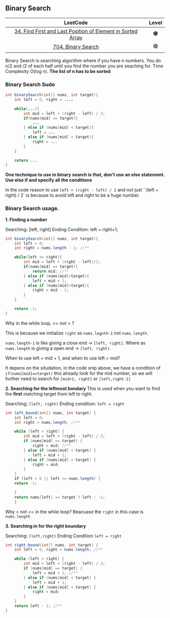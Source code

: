 ## Binary Search

|                                                                       LeetCode                                                                        | Level |
| :---------------------------------------------------------------------------------------------------------------------------------------------------: | :---: |
| [34. Find First and Last Position of Element in Sorted Array](https://leetcode.com/problems/find-first-and-last-position-of-element-in-sorted-array/) |  🟠   |
|                                          [704. Binary Search](https://leetcode.com/problems/binary-search/)                                           |  🟢   |

Binary Search is searching algorithm where if you have n numbers. You do n/2 and /2 of each half until you find the number you are seaching for.
Time Complexity O(log n). **The list of n has to be sorted**

### Binary Search Sudo

```java
int binarySearch(int[] nums, int target){
    int left = 0, right = ...;

    while(...){
        int mid = left + (right - left) / 2;
        if(nums[mid] == target){
            ...
        } else if (nums[mid] < target){
            left = ...
        } else if (nums[mid] > target){
            right = ...
        }
    }

    return ...
}
```

**One technique to use in binary search is that, don't use an else statement. Use else if and specify all the conditions**

In the code reason to use `left + (right - left) / 2` and not just ``(left + right) / 2` is because to avoid left and right to be a huge number.

### Binary Search usage.

**1. Finding a number**

Searching: [left, right]
Ending Condition: left = right+1;

```java
int binarySearch(int[] nums, int target){
    int left = 0;
    int right = nums.length - 1; //**

    while(left <= right){
        int mid = left + (right - left)/2;
        if(nums[mid] == target){
            return mid; //**
        } else if (nums[mid]<target){
            left = mid + 1;
        } else if (nums[mid]>target){
            right = mid - 1;
        }
    }

    return -1;
}
```

Why in the while loop, <= not < ?

This is because we initialize `right` as `nums.legnth-1` not `nums.length`.

`nums.length-1` is like giving a close end -> `[left, right]`. Where as `nums.length` is giving a open end -> `[left, right)`.

When to use left = mid + 1, and when to use left = mid?

It depens on the situdation, in the code snip above, we have a condition of `if(nums[mid]==target)` this already look for the mid number, so we will further need to search for `[mid+1, right]` or `[left,right-1]`

**2. Searching for the leftmost bondary**
This is used when you want to find the **first** matching target from left to right.

Searching: `[left, right)`
Ending condition: `left = right`

```java
int left_bound(int[] nums, int target) {
    int left = 0;
    int right = nums.length; //**

    while (left < right) {
        int mid = left + (right - left) / 2;
        if (nums[mid] == target) {
            right = mid; //**
        } else if (nums[mid] < target) {
            left = mid + 1;
        } else if (nums[mid] > target) {
            right = mid;
        }
    }
    if (left < 0 || left >= nums.length) {
    return -1;

    }
    return nums[left] == target ? left : -1;
    }
```

Why < not <= in the while loop?
Beacuase the `right` in this case is `nums.length`

**3. Searching in for the right boundary**

Searching: `[left,right)`
Ending Condition `left = right`

```java
int right_bound(int[] nums, int target) {
    int left = 0, right = nums.length; //**

    while (left < right) {
        int mid = left + (right - left) / 2;
        if (nums[mid] == target) {
            left = mid + 1; //**
        } else if (nums[mid] < target) {
            left = mid + 1;
        } else if (nums[mid] > target) {
            right = mid;
        }
    }
    return left - 1; //**
}
```
